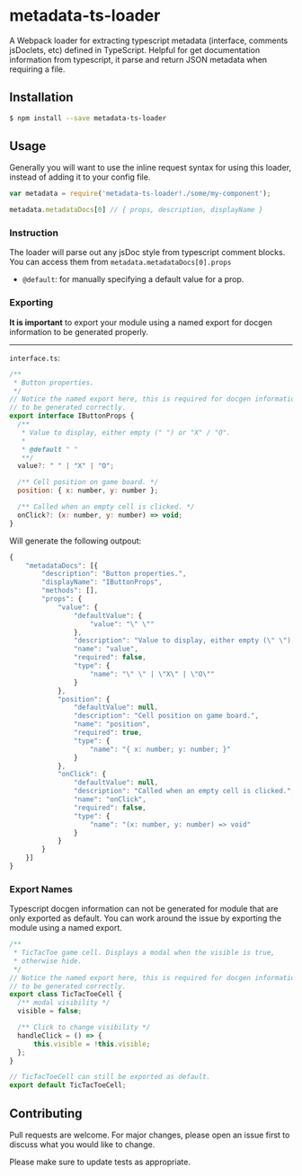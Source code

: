 # metadata-ts-loader
A Webpack loader for extracting typescript metadata (interface, comments jsDoclets, etc) defined in TypeScript. 
Helpful for get documentation information from typescript, it parse and return JSON metadata when requiring a file.

## Installation

```sh
$ npm install --save metadata-ts-loader
```

## Usage

Generally you will want to use the inline request syntax for using this loader,
instead of adding it to your config file.

```js
var metadata = require('metadata-ts-loader!./some/my-component');

metadata.metadataDocs[0] // { props, description, displayName }
```

### Instruction

The loader will parse out any jsDoc style from typescript comment blocks. You can
access them from `metadata.metadataDocs[0].props`

- `@default`: for manually specifying a default value for a prop.

### Exporting

**It is important** to export your module using a named export for docgen information to be generated properly.

---

`interface.ts`:

```javascript
/**
 * Button properties.
 */
// Notice the named export here, this is required for docgen information
// to be generated correctly.
export interface IButtonProps {
  /**
   * Value to display, either empty (" ") or "X" / "O".
   *
   * @default " "
   **/
  value?: " " | "X" | "O";

  /** Cell position on game board. */
  position: { x: number, y: number };

  /** Called when an empty cell is clicked. */
  onClick?: (x: number, y: number) => void;
}
```

Will generate the following outpout:
```javascript
{
	"metadataDocs": [{
		"description": "Button properties.",
		"displayName": "IButtonProps",
		"methods": [],
		"props": {
			"value": {
				"defaultValue": {
					"value": "\" \""
				},
				"description": "Value to display, either empty (\" \") or \"X\" / \"O\".",
				"name": "value",
				"required": false,
				"type": {
					"name": "\" \" | \"X\" | \"O\""
				}
			},
			"position": {
				"defaultValue": null,
				"description": "Cell position on game board.",
				"name": "position",
				"required": true,
				"type": {
					"name": "{ x: number; y: number; }"
				}
			},
			"onClick": {
				"defaultValue": null,
				"description": "Called when an empty cell is clicked.",
				"name": "onClick",
				"required": false,
				"type": {
					"name": "(x: number, y: number) => void"
				}
			}
		}
	}]
}
```

### Export Names

Typescript docgen information can not be
generated for module that are only exported as default. You can work around
the issue by exporting the module using a named export.

```javascript
/**
 * TicTacToe game cell. Displays a modal when the visible is true,
 * otherwise hide.
 */
// Notice the named export here, this is required for docgen information
// to be generated correctly.
export class TicTacToeCell {
  /** modal visibility */
  visible = false;

  /** Click to change visibility */
  handleClick = () => {
      this.visible = !this.visible;
  };
}

// TicTacToeCell can still be exported as default.
export default TicTacToeCell;
```

## Contributing

Pull requests are welcome. For major changes, please open an issue first to discuss what you would like to change.

Please make sure to update tests as appropriate.
